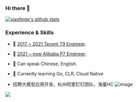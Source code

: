 ### Hi there 👋
[![xiaofeige's github stats](https://github-readme-stats.vercel.app/api?username=xiaofeige&show_icons=true&icon_color=199861&count_private=true&include_all_commits=true&theme=highcontrast)](https://github.com/xiaofeige)

### Experience & Skills

- 👯 [2017 ~ 2021 Tecent T9 Engineer](http://www.luffyren.club). 
- 👯 [2021 ~ now   Alibaba P7 Engineer](http://www.luffyren.club).
- 💬 Can speak Chinese, English. 
- 🌱 Currently learning Go, CLR, Cloud Native

- 招聘大模型应用开发，杭州阿里钉钉团队，海量HC
![image](https://github.com/user-attachments/assets/d34079fb-b62a-4913-805f-54da9bd84a09)


![](https://activity-graph.herokuapp.com/graph?username=xiaofeige&theme=github)

